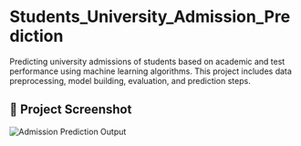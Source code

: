 # Students_University_Admission_Prediction
Predicting university admissions of students based on academic and test performance using machine learning algorithms. This project includes data preprocessing, model building, evaluation, and prediction steps.
## 📸 Project Screenshot

![Admission Prediction Output](images/Admission_prediction.png)

